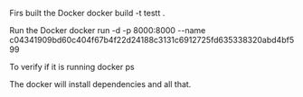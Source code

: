 Firs built the Docker 
  docker build -t testt .

Run the Docker
  docker run -d -p 8000:8000 --name c04341909bd60c404f67b4f22d24188c3131c6912725fd635338320abd4bf599

To verify if it is running
  docker ps

The docker will install dependencies and all that.
